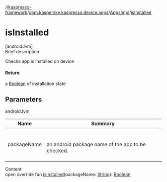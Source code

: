 //[kaspresso-framework](../../index.md)/[com.kaspersky.kaspresso.device.apps](../index.md)/[AppsImpl](index.md)/[isInstalled](is-installed.md)



# isInstalled  
[androidJvm]  
Brief description  


Checks app is installed on device



#### Return  


a [Boolean](https://kotlinlang.org/api/latest/jvm/stdlib/kotlin/-boolean/index.html) of installation state



## Parameters  
  
androidJvm  
  
|  Name|  Summary| 
|---|---|
| packageName| <br><br>an android package name of the app to be checked.<br><br>
  
  
Content  
open override fun [isInstalled](is-installed.md)(packageName: [String](https://kotlinlang.org/api/latest/jvm/stdlib/kotlin/-string/index.html)): [Boolean](https://kotlinlang.org/api/latest/jvm/stdlib/kotlin/-boolean/index.html)  



